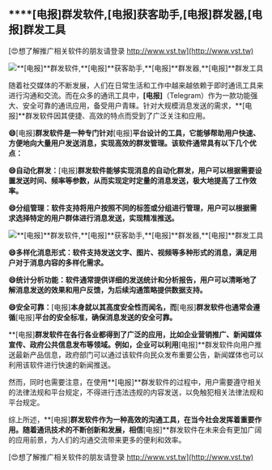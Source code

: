## ****[电报]**群发软件,**[电报]**获客助手,**[电报]**群发器,**[电报]**群发工具**

[😍想了解推广相关软件的朋友请登录 http://www.vst.tw](http://www.vst.tw)

 <center><img src="https://vst.tw/MP4/tuiguang/png/8.png" alt="**[电报]**群发软件,**[电报]**获客助手,**[电报]**群发器,**[电报]**群发工具"></center>

随着社交媒体的不断发展，人们在日常生活和工作中越来越依赖于即时通讯工具来进行沟通和交流。而在众多的通讯工具中，**[电报]**（Telegram）作为一款功能强大、安全可靠的通讯应用，备受用户青睐。针对大规模消息发送的需求，**[电报]**群发软件因其便捷、高效的特点而受到了广泛关注和应用。

**😄**[电报]**群发软件是一种专门针对**[电报]**平台设计的工具，它能够帮助用户快速、方便地向大量用户发送消息，实现高效的群发管理。该软件通常具有以下几个优点：**

**😄自动化群发：**[电报]**群发软件能够实现消息的自动化群发，用户可以根据需要设置发送时间、频率等参数，从而实现定时定量的消息发送，极大地提高了工作效率。**

**😄分组管理：软件支持将用户按照不同的标签或分组进行管理，用户可以根据需求选择特定的用户群体进行消息发送，实现精准推送。**

 <center><img src="https://vst.tw/MP4/tuiguang/png/8.png" alt="**[电报]**群发软件,**[电报]**获客助手,**[电报]**群发器,**[电报]**群发工具"></center>

**😄多样化消息形式：软件支持发送文字、图片、视频等多种形式的消息，满足用户对于消息内容的多样化需求。**

**😄统计分析功能：软件通常提供详细的发送统计和分析报告，用户可以清晰地了解消息发送的效果和用户反馈，为后续沟通策略提供数据支持。**

**😄安全可靠：**[电报]**本身就以其高度安全性而闻名，而**[电报]**群发软件也通常会遵循**[电报]**平台的安全标准，确保消息发送的安全可靠。**

**[电报]**群发软件在各行各业都得到了广泛的应用，比如企业营销推广、新闻媒体宣传、政府公共信息发布等领域。例如，企业可以利用**[电报]**群发软件向用户推送最新产品信息，政府部门可以通过该软件向民众发布重要公告，新闻媒体也可以利用该软件进行快速的新闻推送。

然而，同时也需要注意，在使用**[电报]**群发软件的过程中，用户需要遵守相关的法律法规和平台规定，不得进行违法违规的内容发送，以免触犯相关法律法规和平台规定。

综上所述，**[电报]**群发软件作为一种高效的沟通工具，在当今社会发挥着重要作用。随着通讯技术的不断创新和发展，相信**[电报]**群发软件在未来会有更加广阔的应用前景，为人们的沟通交流带来更多的便利和效率。

[😍想了解推广相关软件的朋友请登录 http://www.vst.tw](http://www.vst.tw)



